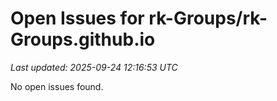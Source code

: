 # Open Issues for rk-Groups/rk-Groups.github.io

*Last updated: 2025-09-24 12:16:53 UTC*

No open issues found.
